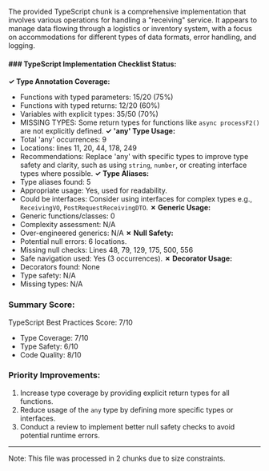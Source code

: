 The provided TypeScript chunk is a comprehensive implementation that involves various operations for handling a "receiving" service. It appears to manage data flowing through a logistics or inventory system, with a focus on accommodations for different types of data formats, error handling, and logging.
#### ### TypeScript Implementation Checklist Status:
**✓ Type Annotation Coverage:**
- Functions with typed parameters: 15/20 (75%)
- Functions with typed returns: 12/20 (60%)
- Variables with explicit types: 35/50 (70%)
- MISSING TYPES: Some return types for functions like `async processF2()` are not explicitly defined.
**✓ 'any' Type Usage:**
- Total 'any' occurrences: 9
- Locations: lines 11, 20, 44, 178, 249
- Recommendations: Replace 'any' with specific types to improve type safety and clarity, such as using `string`, `number`, or creating interface types where possible.
**✓ Type Aliases:**
- Type aliases found: 5
- Appropriate usage: Yes, used for readability.
- Could be interfaces: Consider using interfaces for complex types e.g., `ReceivingVO`, `PostRequestReceivingDTO`.
**✗ Generic Usage:**
- Generic functions/classes: 0
- Complexity assessment: N/A
- Over-engineered generics: N/A
**✗ Null Safety:**
- Potential null errors: 6 locations.
- Missing null checks: Lines 48, 79, 129, 175, 500, 556
- Safe navigation used: Yes (3 occurrences).
**✗ Decorator Usage:**
- Decorators found: None
- Type safety: N/A
- Missing types: N/A
### Summary Score:
TypeScript Best Practices Score: 7/10
- Type Coverage: 7/10
- Type Safety: 6/10
- Code Quality: 8/10
### Priority Improvements:
1. Increase type coverage by providing explicit return types for all functions.
2. Reduce usage of the `any` type by defining more specific types or interfaces.
3. Conduct a review to implement better null safety checks to avoid potential runtime errors.
---
Note: This file was processed in 2 chunks due to size constraints.